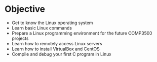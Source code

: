 # Objective
* Get to know the Linux operating system
* Learn basic Linux commands
* Prepare a Linux programming environment for the future COMP3500 projects
* Learn how to remotely access Linux servers
* Learn how to install VirtualBox and CentOS
* Compile and debug your first C program in Linux
